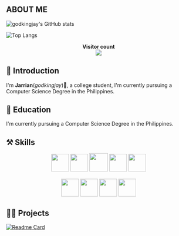 <!---

[![@godkingjay's Holopin board](https://holopin.io/api/user/board?user=godkingjay)](https://holopin.io/@godkingjay)

--->
## ABOUT ME

![godkingjay's GitHub stats](https://github-readme-stats.vercel.app/api?username=godkingjay&count_private=true&show_icons=true&theme=radical&show_owner=true)

![Top Langs](https://github-readme-stats.vercel.app/api/top-langs/?username=godkingjay&theme=radical&langs_count=20&layout=compact)

<p align="center"> 
  <b>Visitor count</b><br>
  <img src="https://profile-counter.glitch.me/godkingjay/count.svg" />
</p>

## 📜 Introduction

I'm **Jarrian**(*godkingjay*)👋, a college student, I'm currently pursuing a Computer Science Degree in the Philippines.

## 📖 Education

I'm currently pursuing a Computer Science Degree in the Philippines.

## ⚒️ Skills

<p align="center">
  <img height="48px" width="48px" src="https://upload.wikimedia.org/wikipedia/commons/thumb/3/38/HTML5_Badge.svg/768px-HTML5_Badge.svg.png"/>
  <img height="48px" width="48px" src="https://upload.wikimedia.org/wikipedia/commons/thumb/6/62/CSS3_logo.svg/800px-CSS3_logo.svg.png"/>
  <img height="50px" width="50px" src="https://icon-library.com/images/javascript-icon-png/javascript-icon-png-23.jpg"/>
  <img height="48px" width="48px" src="https://w7.pngwing.com/pngs/915/519/png-transparent-typescript-hd-logo-thumbnail.png"/>
  <img height="48px" width="48px" src="https://icon-library.com/images/php-icon-png/php-icon-png-7.jpg"/>
  <br/>
  <br/>
  <img height="48px" width="48px" src="https://cdn-icons-png.flaticon.com/512/226/226777.png"/>
  <img height="48px" width="48px" src="https://upload.wikimedia.org/wikipedia/commons/thumb/1/18/ISO_C%2B%2B_Logo.svg/1822px-ISO_C%2B%2B_Logo.svg.png"/>
  <img height="48px" width="48px" src="https://accupixel.co.uk/wp-content/uploads/2021/08/1200px-Python-logo-notext.svg_.png"/>
  <img height="48px" width="48px" src="https://cdn1.iconfinder.com/data/icons/programing-development-8/24/react_logo-512.png"/>
</p>

## 👨‍💻 Projects

[![Readme Card](https://github-readme-stats.vercel.app/api/pin/?username=godkingjay&repo=authentic-pinoy-recipes-app&theme=radical)](https://github.com/godkingjay/Authentic-Pinoy-Recipes-App)
